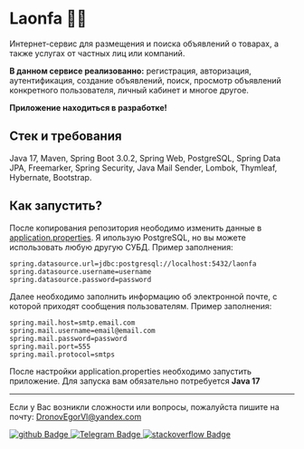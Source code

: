 # Laonfa 🧑‍💻
Интернет-сервис для размещения и поиска объявлений о товарах, а также услугах от частных лиц или компаний. 

**В данном сервисе реализованно:** регистрация, 
авторизация, аутентификация, создание объявлений, поиск, просмотр объявлений конкретного пользователя, личный кабинет и многое другое.

**Приложение находиться в разработке!**

## Стек и требования

Java 17, Maven, Spring Boot 3.0.2, Spring Web, PostgreSQL, Spring Data JPA, Freemarker, Spring Security, Java Mail Sender, Lombok, Thymleaf, Hybernate, Bootstrap.

## Как запустить?
После копирования репозитория неободимо изменить данные в [application.properties](https://github.com/dSofarts/laonfa/blob/main/src/main/resources/application.properties).
Я ипользую PostgreSQL, но вы можете использовать любую другую СУБД. Пример заполнения:
    
    spring.datasource.url=jdbc:postgresql://localhost:5432/laonfa
    spring.datasource.username=username
    spring.datasource.password=password

Далее необходимо заполнить информацию об электронной почте, с которой приходят сообщения пользователям. Пример заполнения: 

    spring.mail.host=smtp.email.com
    spring.mail.username=email@email.com
    spring.mail.password=password
    spring.mail.port=555
    spring.mail.protocol=smtps
    
После настройки application.properties необходимо запустить приложение. Для запуска вам обязательно потребуется **Java 17** 

---

Если у Вас возникли сложности или вопросы, пожалуйста пишите на почту: [DronovEgorVl@yandex.com](mailto:DronovEgorVl@yandex.com)
<div id="badges">
  <a href="https://github.com/dSofarts">
    <img src="https://img.shields.io/badge/dSofarts-161b22?style=for-the-badge&logo=github&logoColor=white" alt="github Badge"/>
  </a>
  <a href="https://t.me/psvmger/">
    <img src="https://img.shields.io/badge/Telegram-blue?style=for-the-badge&logo=Telegram&logoColor=white" alt="Telegram Badge"/>
  </a>
  <a href="https://stackoverflow.com/users/20419526/dsofarts">
    <img src="https://img.shields.io/badge/stackoverflow-f2740d?style=for-the-badge&logo=stackoverflow&logoColor=white" alt="stackoverflow Badge"/>
  </a>
</div>
